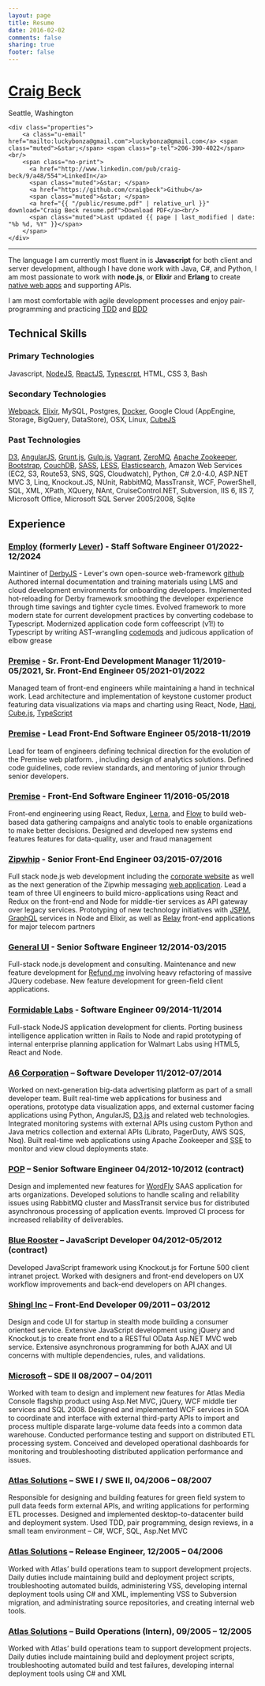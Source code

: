```yaml
---
layout: page
title: Resume
date: 2016-02-02
comments: false
sharing: true
footer: false
---
```


<div class="h-card">
    <h1 class="p-name"><a class="p-url" href="http://craigbeck.github.io">Craig Beck</a></h1>
    <div class="h-adr">
        <span class="p-locality">Seattle</span>, <span class="p-region">Washington</span>
    </div>

    <div class="properties">
        <a class="u-email" href="mailto:luckybonza@gmail.com">luckybonza@gmail.com</a> <span class="muted">&star;</span> <span class="p-tel">206-390-4022</span><br/>
        <span class="no-print">
          <a href="http://www.linkedin.com/pub/craig-beck/9/a48/554">LinkedIn</a>
          <span class="muted">&star; </span>
          <a href="https://github.com/craigbeck">Github</a>
          <span class="muted">&star; </span>
          <a href="{{ "/public/resume.pdf" | relative_url }}" download="Craig Beck resume.pdf">Download PDF</a><br/>
          <span class="muted">Last updated {{ page | last_modified | date: "%b %d, %Y" }}</span>
        </span>
    </div>
</div>

<hr/>

The language I am currently most fluent in is **Javascript** for both client and server development, although I have done work with Java, C#, and Python, I am most passionate to work with **node.js**, or **Elixir** and **Erlang** to create [native web apps](https://blog.andyet.com/2015/01/22/native-web-apps) and supporting APIs.

I am most comfortable with agile development processes and enjoy pair-programming and practicing <abbr title="Test Diven Development">[TDD](http://en.wikipedia.org/wiki/Test-driven_development)</abbr> and <abbr title="Behaviour Diven Development">[BDD](http://en.wikipedia.org/wiki/Behavior-driven_development)</abbr>


## Technical Skills

### Primary Technologies

Javascript, [NodeJS](http://nodejs.org), [ReactJS](http://facebook.github.io/react/), [Typescrpt](https://www.typescriptlang.org), HTML, CSS 3, Bash

### Secondary Technologies

[Webpack](http://webpack.github.io), [Elixir](http://elixir-lang.org), MySQL, Postgres, [Docker](http://docker.com), Google Cloud (AppEngine, Storage, BigQuery, DataStore), OSX, Linux, [CubeJS](https://github.com/cube-js/cube)

### Past Technologies

[D3](http://d3js.org), [AngularJS](http://angularjs.org), [Grunt.js](http://gruntjs.com), [Gulp.js](http://gulpjs.com), [Vagrant](http://vagrantup.com), [ZeroMQ](http://zeromq.org), [Apache Zookeeper](http://zookeeper.apache.org), [Bootstrap](http://getbootstrap.com), [CouchDB](http://couchdb.apache.org), [SASS](http://sass-lang.com), [LESS](http://lesscss.org), [Elasticsearch](http://elasticsearch.org), Amazon Web Services (EC2, S3, Route53, SNS, SQS, Cloudwatch), Python, C# 2.0-4.0, ASP.NET MVC 3, Linq, Knockout.JS, NUnit, RabbitMQ, MassTransit, WCF, PowerShell, SQL, XML, XPath, XQuery, NAnt, CruiseControl.NET, Subversion, IIS 6, IIS 7, Microsoft Office, Microsoft SQL Server 2005/2008, Sqlite


## Experience

### [Employ](https://employinc.com) (formerly [Lever](https://lever.co)) - Staff Software Engineer 01/2022-12/2024

Maintiner of [DerbyJS](https://derbyjs.org) - Lever's own open-source web-framework [github](https://github.com/derbyjs) Authored internal documentation and training materials using LMS and cloud development environments for onboarding developers. Implemented hot-reloading for Derby framework smoothing the developer experience through time savings and tighter cycle times. Evolved framework to more modern state for current development practices by converting codebase to Typescript. Modernized application code form coffeescript (v1!) to Typescript by writing AST-wrangling [codemods](https://github.com/facebook/jscodeshift) and judicous application of elbow grease

### [Premise](https:///www.premise.com) - Sr. Front-End Development Manager 11/2019-05/2021, Sr. Front-End Engineer 05/2021-01/2022

Managed team of front-end engineers while maintaining a hand in technical work. Lead architecture and implementation of keystone customer product featuring data visualizations via maps and charting using React, Node, [Hapi](https://hapi.dev), [Cube.js](https://cube.dev), [TypeScript](https://www.typescriptlang.org)

### [Premise](https:///www.premise.com) - Lead Front-End Software Engineer 05/2018-11/2019

Lead for team of engineers defining technical direction for the evolution of the Premise web platform. , including design of analytics solutions. Defined code guidelines, code review standards, and mentoring of junior through senior developers.

### [Premise](http://www.premise.com) - Front-End Software Engineer 11/2016-05/2018

Front-end engineering using React, Redux, [Lerna](https://lernajs.io), and [Flow](https://flowtype.org) to build web-based data gathering campaigns and analytic tools to enable organizations to make better decisions. Designed and developed new systems end features features for data-quality, user and fraud management

### [Zipwhip](http://www.zipwhip.com) - Senior Front-End Engineer 03/2015-07/2016

Full stack node.js web development including the [corporate website](http://www.zipwhip.com) as well as the next generation of the Zipwhip messaging [web application](http://www.zipwhip.com/app/web). Lead a team of three UI engineers to build micro-applications using React and Redux on the front-end and Node for middle-tier services as API gateway over legacy services. Prototyping of new technology initiatives with [JSPM](https://jspm.dev), [GraphQL](http://graphql.org) services in Node and Elixir, as well as [Relay](https://facebook.github.io/relay/) front-end applications for major telecom partners

### [General UI](http://generalui.com) - Senior Software Engineer 12/2014-03/2015

Full-stack node.js development and consulting. Maintenance and new feature development for [Refund.me](https://www.refund.me) involving heavy refactoring of massive JQuery codebase. New feature development for green-field client applications.

### [Formidable Labs](http://formidablelabs.com) - Software Engineer 09/2014-11/2014

Full-stack NodeJS application development for clients. Porting business intelligence application written in Rails to Node and rapid prototyping of internal enterprise planning application for Walmart Labs using HTML5, React and Node.

### [A6 Corporation](http://www.a6corp.com) – Software Developer 11/2012-07/2014

Worked on next-generation big-data advertising platform as part of a small developer team. Built real-time web applications for business and operations, prototype data visualization apps, and external customer facing applications using Python, AngularJS, [D3.js](https://d3js.org) and related web technologies. Integrated monitoring systems with external APIs using custom Python and Java metrics collection and external APIs (Librato, PagerDuty, AWS SQS, Nsq). Built real-time web applications using Apache Zookeeper and <abbr title="Server Sent Events">SSE</abbr> to monitor and view cloud deployments state.

### [POP](http://www.popagency.com) – Senior Software Engineer 04/2012-10/2012 (contract)

Design and implemented new features for [WordFly](http://www.wordfly.com) SAAS application for arts organizations. Developed solutions to handle scaling and reliability issues using RabbitMQ cluster and MassTransit service bus for distributed asynchronous processing of application events. Improved CI process for increased reliability of deliverables.

### [Blue Rooster](http://www.bluerooster.com) – JavaScript Developer 04/2012-05/2012 (contract)

Developed JavaScript framework using Knockout.js for Fortune 500 client intranet project. Worked with designers and front-end developers on UX workflow improvements and back-end developers on API changes.

### [Shingl Inc](http://www.shingl.com) – Front-End Developer 09/2011 – 03/2012

Design and code UI for startup in stealth mode building a consumer oriented service. Extensive JavaScript development using jQuery and Knockout.js to create front end to a RESTful OData Asp.NET MVC web service. Extensive asynchronous programming for both AJAX and UI concerns with multiple dependencies, rules, and validations.

### [Microsoft](http://microsoft.com) – SDE II 08/2007 – 04/2011

Worked with team to design and implement new features for Atlas Media Console flagship product using Asp.Net MVC, jQuery, WCF middle tier services and SQL 2008. Designed and implemented WCF services in SOA to coordinate and interface with external third-party APIs to import and process multiple disparate large-volume data feeds into a common data warehouse.  Conducted performance testing and support on distributed ETL processing system. Conceived and developed operational dashboards for monitoring and troubleshooting distributed application performance and issues.

### [Atlas Solutions](http://atlassolutions.com) – SWE I / SWE II, 04/2006 – 08/2007

Responsible for designing and building features for green field system to pull data feeds form external APIs, and writing applications for performing ETL processes. Designed and implemented desktop-to-datacenter build and deployment system. Used TDD, pair programming, design reviews, in a small team environment – C#, WCF, SQL, Asp.Net MVC

### [Atlas Solutions](http://atlassolutions.com) – Release Engineer, 12/2005 – 04/2006

Worked with Atlas’ build operations team to support development projects. Daily duties include maintaining build and deployment project scripts, troubleshooting automated builds, administering VSS, developing internal deployment tools using C# and XML, implementing VSS to Subversion migration, and administrating source repositories, and creating internal web tools.

### [Atlas Solutions](http://atlassolutions.com) – Build Operations (Intern), 09/2005 – 12/2005

Worked with Atlas’ build operations team to support development projects. Daily duties include maintaining build and deployment project scripts, troubleshooting automated build and test failures, developing internal deployment tools using C# and XML

